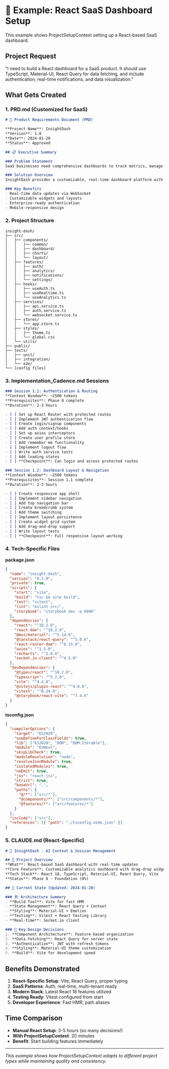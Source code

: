 # 📖 Example: React SaaS Dashboard Setup

This example shows ProjectSetupContext setting up a React-based SaaS dashboard.

## Project Request

"I need to build a React dashboard for a SaaS product. It should use TypeScript, Material-UI, React Query for data fetching, and include authentication, real-time notifications, and data visualization."

## What Gets Created

### 1. PRD.md (Customized for SaaS)
```markdown
# 📄 Product Requirements Document (PRD)

**Project Name**: InsightDash  
**Version**: 1.0  
**Date**: 2024-01-20  
**Status**: Approved  

## 📋 Executive Summary

### Problem Statement
SaaS businesses need comprehensive dashboards to track metrics, manage users, and visualize data. Current solutions are either too generic or require extensive customization.

### Solution Overview
InsightDash provides a customizable, real-time dashboard platform with built-in authentication, flexible data visualization, and a modern React-based UI.

### Key Benefits
- Real-time data updates via WebSocket
- Customizable widgets and layouts
- Enterprise-ready authentication
- Mobile-responsive design
```

### 2. Project Structure
```
insight-dash/
├── src/
│   ├── components/
│   │   ├── common/
│   │   ├── dashboard/
│   │   ├── charts/
│   │   └── layout/
│   ├── features/
│   │   ├── auth/
│   │   ├── analytics/
│   │   ├── notifications/
│   │   └── settings/
│   ├── hooks/
│   │   ├── useAuth.ts
│   │   ├── useRealtime.ts
│   │   └── useAnalytics.ts
│   ├── services/
│   │   ├── api.service.ts
│   │   ├── auth.service.ts
│   │   └── websocket.service.ts
│   ├── stores/
│   │   └── app.store.ts
│   ├── styles/
│   │   ├── theme.ts
│   │   └── global.css
│   └── utils/
├── public/
├── tests/
│   ├── unit/
│   ├── integration/
│   └── e2e/
└── [config files]
```

### 3. Implementation_Cadence.md Sessions
```markdown
### Session 1.1: Authentication & Routing
**Context Window**: ~2500 tokens
**Prerequisites**: Phase 0 complete
**Duration**: 2-3 hours

- [ ] Set up React Router with protected routes
- [ ] Implement JWT authentication flow
- [ ] Create login/signup components
- [ ] Add auth context/hooks
- [ ] Set up axios interceptors
- [ ] Create user profile store
- [ ] Add remember me functionality
- [ ] Implement logout flow
- [ ] Write auth service tests
- [ ] Add loading states
- [ ] **Checkpoint**: Can login and access protected routes

### Session 1.2: Dashboard Layout & Navigation
**Context Window**: ~2500 tokens
**Prerequisites**: Session 1.1 complete
**Duration**: 2-3 hours

- [ ] Create responsive app shell
- [ ] Implement sidebar navigation
- [ ] Add top navigation bar
- [ ] Create breadcrumb system
- [ ] Add theme switching
- [ ] Implement layout persistence
- [ ] Create widget grid system
- [ ] Add drag-and-drop support
- [ ] Write layout tests
- [ ] **Checkpoint**: Full responsive layout working
```

### 4. Tech-Specific Files

**package.json**
```json
{
  "name": "insight-dash",
  "version": "0.1.0",
  "private": true,
  "scripts": {
    "start": "vite",
    "build": "tsc && vite build",
    "test": "vitest",
    "lint": "eslint src/",
    "storybook": "storybook dev -p 6006"
  },
  "dependencies": {
    "react": "^18.2.0",
    "react-dom": "^18.2.0",
    "@mui/material": "^5.14.0",
    "@tanstack/react-query": "^5.0.0",
    "react-router-dom": "^6.15.0",
    "axios": "^1.5.0",
    "recharts": "^2.8.0",
    "socket.io-client": "^4.5.0"
  },
  "devDependencies": {
    "@types/react": "^18.2.0",
    "typescript": "^5.2.0",
    "vite": "^4.4.0",
    "@vitejs/plugin-react": "^4.0.0",
    "vitest": "^0.34.0",
    "@storybook/react-vite": "^7.4.0"
  }
}
```

**tsconfig.json**
```json
{
  "compilerOptions": {
    "target": "ES2020",
    "useDefineForClassFields": true,
    "lib": ["ES2020", "DOM", "DOM.Iterable"],
    "module": "ESNext",
    "skipLibCheck": true,
    "moduleResolution": "node",
    "resolveJsonModule": true,
    "isolatedModules": true,
    "noEmit": true,
    "jsx": "react-jsx",
    "strict": true,
    "baseUrl": ".",
    "paths": {
      "@/*": ["src/*"],
      "@components/*": ["src/components/*"],
      "@features/*": ["src/features/*"]
    }
  },
  "include": ["src"],
  "references": [{ "path": "./tsconfig.node.json" }]
}
```

### 5. CLAUDE.md (React-Specific)
```markdown
# 🧠 InsightDash - AI Context & Session Management

## 🎯 Project Overview
**What**: React-based SaaS dashboard with real-time updates  
**Core Feature**: Customizable analytics dashboard with drag-drop widgets  
**Tech Stack**: React 18, TypeScript, Material-UI, React Query, Vite  
**Status**: Phase 0 - Foundation (0%)

## 📍 Current State (Updated: 2024-01-20)

### 🏗️ Architecture Summary
- **Build Tool**: Vite for fast HMR
- **State Management**: React Query + Context
- **Styling**: Material-UI + Emotion
- **Testing**: Vitest + React Testing Library
- **Real-time**: Socket.io client

### 🔑 Key Design Decisions
1. **Component Architecture**: Feature-based organization
2. **Data Fetching**: React Query for server state
3. **Authentication**: JWT with refresh tokens
4. **Styling**: Material-UI theme customization
5. **Build**: Vite for development speed
```

## Benefits Demonstrated

1. **React-Specific Setup**: Vite, React Query, proper typing
2. **SaaS Patterns**: Auth, real-time, multi-tenant ready
3. **Modern Stack**: Latest React 18 features utilized
4. **Testing Ready**: Vitest configured from start
5. **Developer Experience**: Fast HMR, path aliases

## Time Comparison

- **Manual React Setup**: 3-5 hours (so many decisions!)
- **With ProjectSetupContext**: 20 minutes
- **Benefit**: Start building features immediately

---

*This example shows how ProjectSetupContext adapts to different project types while maintaining quality and consistency.*